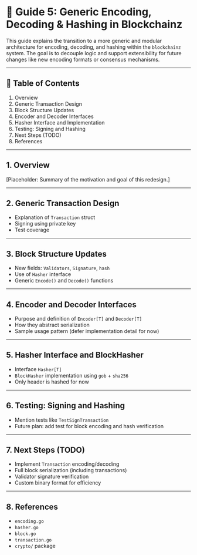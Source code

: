 # 🧱 Guide 5: Generic Encoding, Decoding & Hashing in Blockchainz

This guide explains the transition to a more generic and modular architecture for encoding, decoding, and hashing within the `blockchainz` system. The goal is to decouple logic and support extensibility for future changes like new encoding formats or consensus mechanisms.

---

## 📘 Table of Contents

1. Overview
2. Generic Transaction Design
3. Block Structure Updates
4. Encoder and Decoder Interfaces
5. Hasher Interface and Implementation
6. Testing: Signing and Hashing
7. Next Steps (TODO)
8. References

---

## 1. Overview

[Placeholder: Summary of the motivation and goal of this redesign.]

---

## 2. Generic Transaction Design

- Explanation of `Transaction` struct
- Signing using private key
- Test coverage

---

## 3. Block Structure Updates

- New fields: `Validators`, `Signature`, `hash`
- Use of `Hasher` interface
- Generic `Encode()` and `Decode()` functions

---

## 4. Encoder and Decoder Interfaces

- Purpose and definition of `Encoder[T]` and `Decoder[T]`
- How they abstract serialization
- Sample usage pattern (defer implementation detail for now)

---

## 5. Hasher Interface and BlockHasher

- Interface `Hasher[T]`
- `BlockHasher` implementation using `gob` + `sha256`
- Only header is hashed for now

---

## 6. Testing: Signing and Hashing

- Mention tests like `TestSignTransaction`
- Future plan: add test for block encoding and hash verification

---

## 7. Next Steps (TODO)

- Implement `Transaction` encoding/decoding
- Full block serialization (including transactions)
- Validator signature verification
- Custom binary format for efficiency

---

## 8. References

- `encoding.go`
- `hasher.go`
- `block.go`
- `transaction.go`
- `crypto/` package